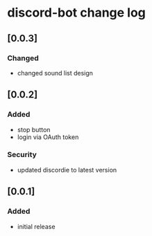 # discord-bot change log

## [0.0.3]
### Changed
- changed sound list design

## [0.0.2]
### Added
- stop button
- login via OAuth token

### Security
- updated discordie to latest version

## [0.0.1]
### Added
- initial release

